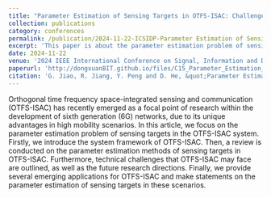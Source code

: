 ```yaml
---
title: "Parameter Estimation of Sensing Targets in OTFS-ISAC: Challenges and Applications"
collection: publications
category: conferences
permalink: /publication/2024-11-22-ICSIDP-Parameter Estimation of Sensing Targets in OTFS-ISAC Challenges and Applications-number-15
excerpt: 'This paper is about the parameter estimation problem of sensing targets in the OTFS-ISAC system.'
date: 2024-11-22
venue: '2024 IEEE International Conference on Signal, Information and Data Processing (ICSIDP)'
paperurl: 'http://dongxuanBIT.github.io/files/C15_Parameter_Estimation_of_Sensing_Targets_in_OTFS_ISAC_Challenges_and_Applications.pdf'
citation: 'G. Jiao, R. Jiang, Y. Peng and D. He, &quot;Parameter Estimation of Sensing Targets in OTFS-ISAC: Challenges and Applications,&quot; in <i>Proc. 2024 IEEE International Conference on Signal, Information and Data Processing (ICSIDP)</i>, Zhuhai, China, 2024, pp. 1-6.'
---
```


Orthogonal time frequency space-integrated sensing and communication (OTFS-ISAC) has recently emerged as a focal point of research within the development of sixth generation (6G) networks, due to its unique advantages in high mobility scenarios. In this article, we focus on the parameter estimation problem of sensing targets in the OTFS-ISAC system. Firstly, we introduce the system framework of OTFS-ISAC. Then, a review is conducted on the parameter estimation methods of sensing targets in OTFS-ISAC. Furthermore, technical challenges that OTFS-ISAC may face are outlined, as well as the future research directions. Finally, we provide several emerging applications for OTFS-ISAC and make statements on the parameter estimation of sensing targets in these scenarios.